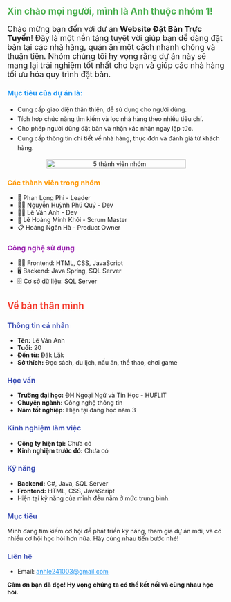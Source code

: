<h2 style="color: #4CAF50;">Xin chào mọi người, mình là Anh thuộc nhóm 1!</h2>
<p style="font-size: 18px;">Chào mừng bạn đến với dự án <strong>Website Đặt Bàn Trực Tuyến</strong>! Đây là một nền tảng tuyệt vời giúp bạn dễ dàng đặt bàn tại các nhà hàng, quán ăn một cách nhanh chóng và thuận tiện. Nhóm chúng tôi hy vọng rằng dự án này sẽ mang lại trải nghiệm tốt nhất cho bạn và giúp các nhà hàng tối ưu hóa quy trình đặt bàn.</p>

<h3 style="color: #2196F3;">Mục tiêu của dự án là:</h3>
<ul style="line-height: 1.6;">
  <li>Cung cấp giao diện thân thiện, dễ sử dụng cho người dùng.</li>
  <li>Tích hợp chức năng tìm kiếm và lọc nhà hàng theo nhiều tiêu chí.</li>
  <li>Cho phép người dùng đặt bàn và nhận xác nhận ngay lập tức.</li>
  <li>Cung cấp thông tin chi tiết về nhà hàng, thực đơn và đánh giá từ khách hàng.</li>
</ul>

<div style="text-align:center; display: flex; justify-content: center;">
  <img src="https://github.com/user-attachments/assets/ce543875-7613-4459-a892-97c83e950203" alt="5 thành viên nhóm" style="border-radius: 10px; width: 80%; max-width: 600px;" />
</div>

<h3 style="color: #FF9800;">Các thành viên trong nhóm</h3>
<ul style="list-style-type: square;">
  <li>🌟 Phan Long Phi - Leader</li>
  <li>👨‍💻 Nguyễn Huỳnh Phú Quý - Dev</li>
  <li>👨‍💻 Lê Văn Anh - Dev</li>
  <li>📅 Lê Hoàng Minh Khôi - Scrum Master</li>
  <li>📋 Hoàng Ngân Hà - Product Owner</li>
</ul>

<h3 style="color: #9C27B0;">Công nghệ sử dụng</h3>
<ul>
  <li>👨‍💻 Frontend: HTML, CSS, JavaScript</li>
  <li>🖥️ Backend: Java Spring, SQL Server</li>
  <li>🗄️ Cơ sở dữ liệu: SQL Server</li>
</ul>

<h2 style="color: #F44336;">Về bản thân mình</h2>
<h3 style="color: #3F51B5;">Thông tin cá nhân</h3>
<ul>
  <li><strong>Tên:</strong> Lê Văn Anh</li>
  <li><strong>Tuổi:</strong> 20</li>
  <li><strong>Đến từ:</strong> Đăk Lăk</li>
  <li><strong>Sở thích:</strong> Đọc sách, du lịch, nấu ăn, thể thao, chơi game</li>
</ul>

<h3 style="color: #3F51B5;">Học vấn</h3>
<ul>
  <li><strong>Trường đại học:</strong> ĐH Ngoại Ngữ và Tin Học - HUFLIT</li>
  <li><strong>Chuyên ngành:</strong> Công nghệ thông tin</li>
  <li><strong>Năm tốt nghiệp:</strong> Hiện tại đang học năm 3</li>
</ul>

<h3 style="color: #3F51B5;">Kinh nghiệm làm việc</h3>
<ul>
  <li><strong>Công ty hiện tại:</strong> Chưa có</li>
  <li><strong>Kinh nghiệm trước đó:</strong> Chưa có</li>
</ul>

<h3 style="color: #3F51B5;">Kỹ năng</h3>
<ul>
  <li><strong>Backend:</strong> C#, Java, SQL Server</li>
  <li><strong>Frontend:</strong> HTML, CSS, JavaScript</li>
  <li>Hiện tại kỹ năng của mình đều nằm ở mức trung bình.</li>
</ul>

<h3 style="color: #3F51B5;">Mục tiêu</h3>
<p>Mình đang tìm kiếm cơ hội để phát triển kỹ năng, tham gia dự án mới, và có nhiều cơ hội học hỏi hơn nữa. Hãy cùng nhau tiến bước nhé!</p>

<h3 style="color: #3F51B5;">Liên hệ</h3>
<ul>
  <li><span>Email:</span> <a href="mailto:anhle241003@gmail.com" style="color: #2196F3;">anhle241003@gmail.com</a></li>
</ul>

<p style="font-weight: bold;">Cảm ơn bạn đã đọc! Hy vọng chúng ta có thể kết nối và cùng nhau học hỏi.</p>
